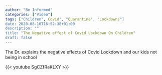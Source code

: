 ```yaml
---
author: "Be Informed"
categories: ["Video"]
tags: ["Children", Covid", "Quarantine", "Lockdowns"]
date: 2020-08-10T16:52:38+01:00
description: ""
title: "The Negative effect of Covid Lockdown On Children"
draft: false
---
```


The Dr. explains the negative effects of Covid Lockdown and our kids not being in school

{{< youtube SgCZfRaKLXY >}}